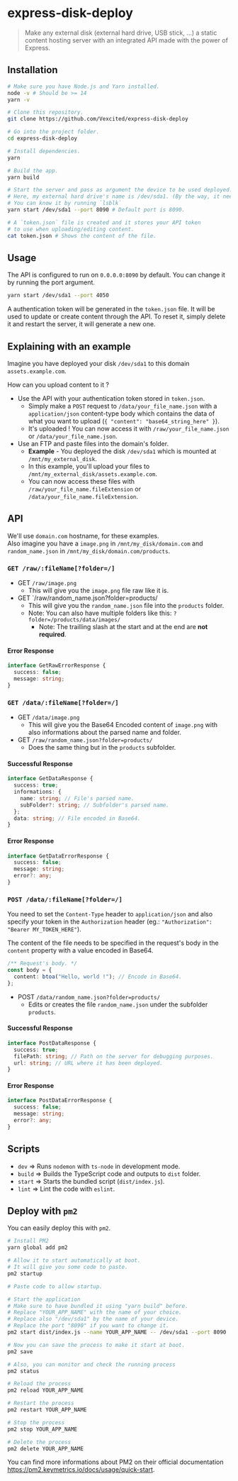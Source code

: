 # express-disk-deploy

> Make any external disk (external hard drive, USB stick, ...) a static content hosting server with an integrated API made with the power of Express.

## Installation

```bash
# Make sure you have Node.js and Yarn installed.
node -v # Should be >= 14
yarn -v

# Clone this repository.
git clone https://github.com/Vexcited/express-disk-deploy

# Go into the project folder.
cd express-disk-deploy

# Install dependencies.
yarn

# Build the app.
yarn build

# Start the server and pass as argument the device to be used deployed.
# Here, my external hard drive's name is /dev/sda1. (By the way, it needs to be mounted !)
# You can know it by running `lsblk`
yarn start /dev/sda1 --port 8090 # Default port is 8090.

# A `token.json` file is created and it stores your API token
# to use when uploading/editing content.
cat token.json # Shows the content of the file.
```

## Usage

The API is configured to run on `0.0.0.0:8090` by default. You can change it by running the port argument.

```bash
yarn start /dev/sda1 --port 4050
```

A authentication token will be generated in the `token.json` file. It will be used to update or create content through the API.
To reset it, simply delete it and restart the server, it will generate a new one.

## Explaining with an example

Imagine you have deployed your disk `/dev/sda1` to this domain `assets.example.com`.

How can you upload content to it ?
- Use the API with your authentication token stored in `token.json`.
  - Simply make a `POST` request to `/data/your_file_name.json` with a `application/json` content-type body which contains the data of what you want to upload (`{ "content": "base64_string_here" }`).
  - It's uploaded ! You can now access it with `/raw/your_file_name.json` or `/data/your_file_name.json`.
- Use an FTP and paste files into the domain's folder.
  - **Example** - You deployed the disk `/dev/sda1` which is mounted at `/mnt/my_external_disk`.
  - In this example, you'll upload your files to `/mnt/my_external_disk/assets.example.com`.
  - You can now access these files with `/raw/your_file_name.fileExtension` or `/data/your_file_name.fileExtension`.

## API

We'll use `domain.com` hostname, for these examples. \
Also imagine you have a `image.png` in `/mnt/my_disk/domain.com`
and `random_name.json` in `/mnt/my_disk/domain.com/products`.

### `GET /raw/:fileName[?folder=/]`

- GET `/raw/image.png`
  - This will give you the `image.png` file raw like it is.
- GET `/raw/random_name.json?folder=products/
  - This will give you the `random_name.json` file into the `products` folder.
  - Note: You can also have multiple folders like this: `?folder=/products/data/images/`
    - Note: The trailling slash at the start and at the end are **not required**.

#### Error Response

```typescript
interface GetRawErrorResponse {
  success: false;
  message: string;
}
```

### `GET /data/:fileName[?folder=/]`

- GET `/data/image.png`
  - This will give you the Base64 Encoded content of `image.png` with also informations about the parsed name and folder.
- GET `/raw/random_name.json?folder=products/`
  - Does the same thing but in the `products` subfolder.

#### Successful Response

```typescript
interface GetDataResponse {
  success: true;
  informations: {
    name: string; // File's parsed name.
    subFolder?: string; // Subfolder's parsed name.
  };
  data: string; // File encoded in Base64.
}
```

#### Error Response

```typescript
interface GetDataErrorResponse {
  success: false;
  message: string;
  error?: any;
}
```
### `POST /data/:fileName[?folder=/]`

You need to set the `Content-Type` header to `application/json` and also specify your token in the `Authorization` header (eg.: `"Authorization": "Bearer MY_TOKEN_HERE"`).

The content of the file needs to be specified in the request's body in the `content` property with a value encoded in Base64. 

```typescript
/** Request's body. */
const body = {
  content: btoa("Hello, world !"); // Encode in Base64.
};
```

- POST `/data/random_name.json?folder=products/`
  - Edits or creates the file `random_name.json` under the subfolder `products`. 

#### Successful Response

```typescript
interface PostDataResponse {
  success: true;
  filePath: string; // Path on the server for debugging purposes.
  url: string; // URL where it has been deployed.
}
```

#### Error Response

```typescript
interface PostDataErrorResponse {
  success: false;
  message: string;
  error?: any;
}
```

## Scripts

- `dev` => Runs `nodemon` with `ts-node` in development mode.
- `build` => Builds the TypeScript code and outputs to `dist` folder.
- `start` => Starts the bundled script (`dist/index.js`). 
- `lint` => Lint the code with `eslint`.

## Deploy with `pm2`

You can easily deploy this with `pm2`.

```bash
# Install PM2
yarn global add pm2

# Allow it to start automatically at boot.
# It will give you some code to paste.
pm2 startup

# Paste code to allow startup.

# Start the application
# Make sure to have bundled it using "yarn build" before.
# Replace "YOUR_APP_NAME" with the name of your choice.
# Replace also "/dev/sda1" by the name of your device.
# Replace the port "8090" if you want to change it.
pm2 start dist/index.js --name YOUR_APP_NAME -- /dev/sda1 --port 8090

# Now you can save the process to make it start at boot.
pm2 save

# Also, you can monitor and check the running process
pm2 status

# Reload the process
pm2 reload YOUR_APP_NAME

# Restart the process
pm2 restart YOUR_APP_NAME

# Stop the process
pm2 stop YOUR_APP_NAME

# Delete the process
pm2 delete YOUR_APP_NAME
```

You can find more informations about PM2 on their official documentation <https://pm2.keymetrics.io/docs/usage/quick-start>.